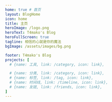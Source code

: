 ```yaml
---
home: true # 首页
layout: BlogHome
icon: home
title: 主页
heroImage: /logo.png
heroText: T4mako's Blog
heroFullScreen: true
tagline: 相信的心就是你的魔法
bgImage: /assets/images/bg.png

footer: T4mako's Blog
projects: [ 
  # {name: 工具, link: /category, icon: link},

  # {name: 分类, link: /category, icon: link},
  # {name: 标签, link: /tag, icon: link},
  # {name: 时间线, link: /timeline, icon: link},
  # {name: 友链, link: /friends, icon: link},
]
---
```


<script>
const allText = `%c
 _________  ___   ___  _____ ______   ________  ___  __    ________     
|\\___   ___\\\\  \\ |\\  \\|\\   _ \\  _   \\|\\   __  \\|\\  \\|\\  \\ |\\   __  \\    
\\|___ \\  \\_\\ \\  \\\\_\\  \\ \\  \\\\\\__\\ \\  \\ \\  \\|\\  \\ \\  \\/  /|\\ \\  \\|\\  \\   
     \\ \\  \\ \\ \\______  \\ \\  \\\\|__| \\  \\ \\   __  \\ \\   ___  \\ \\  \\\\\\  \\  
      \\ \\  \\ \\|_____|\\  \\ \\  \\    \\ \\  \\ \\  \\ \\  \\ \\  \\\\ \\  \\ \\  \\\\\\  \\ 
       \\ \\__\\       \\ \\__\\ \\__\\    \\ \\__\\ \\__\\ \\__\\ \\__\\\\ \\__\\ \\_______\\
        \\|__|        \\|__|\\|__|     \\|__|\\|__|\\|__|\\|__| \\|__|\\|_______|
                                                                        
`;
console.log(allText,'color: green; font-size: 16px;');
</script>
